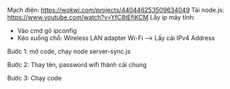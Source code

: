 Mạch điện: https://wokwi.com/projects/440446253509634049
Tải node.js: https://www.youtube.com/watch?v=YfC8tEfjKCM
Lấy ip máy tính:
- Vào cmd gõ ipconfig
- Kéo xuống chỗ: Wireless LAN adapter Wi-Fi --> Lấy cái IPv4 Address

Bước 1: mở code, chạy node server-sync.js

Bước 2: Thay tên, password wifi thành cái chung

Bước 3: Chạy code

